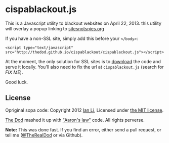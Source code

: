cispablackout.js
===============

This is a Javascript utility to blackout websites on April 22, 2013. this utility will overlay a popup linking to [sitesnotspies.org](sitesnotspies.org)

If you have a non-SSL site, simply add this before your `</body>`:

`<script type="text/javascript" src="http://thedod.github.io/cispablackout/cispablackout.js"></script>`

At the moment, the only solution for SSL sites is to [download]() the code and serve it locally.
You'll also need to fix the url at `cispablackout.js` (search for <em>FIX ME</em>).

Good luck.

License
-------

Opriginal sopa code: Copyright 2012 [Ian Li](http://ianli.com),
Licensed under [the MIT license](http://www.opensource.org/licenses/mit-license.php).

[The Dod](https://dubiousdod.org) mashed it up with ["Aaron's law"](http://fixthecfaa) code.
All rights perverse.

**Note:** This was done fast. If you find an error, either send a pull request, or tell me ([@TheRealDod](https://twitter.com/TheRealDod) or via Github).
